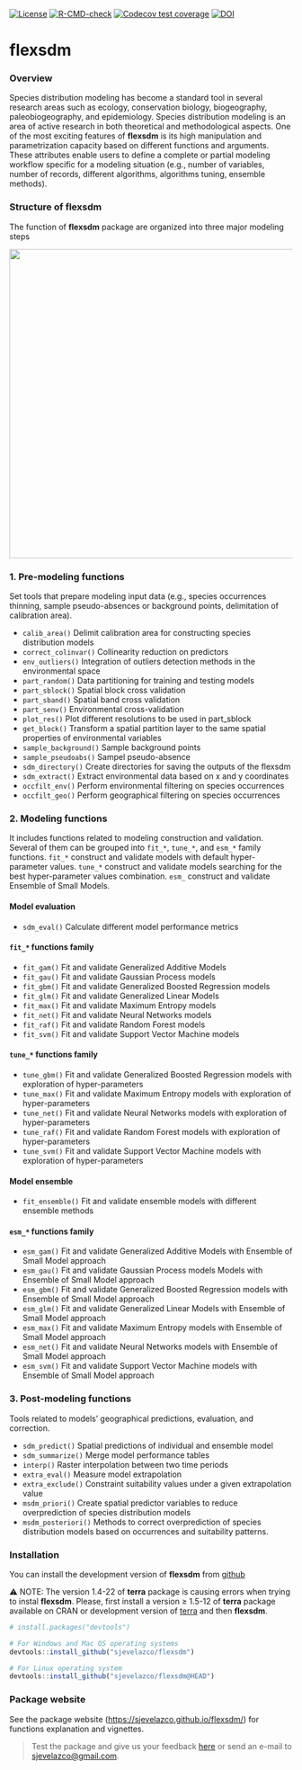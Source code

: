 [![License](https://img.shields.io/badge/license-GPL%20%28%3E=%203%29-lightgrey.svg?style=flat)](http://www.gnu.org/licenses/gpl-3.0.html)
[![R-CMD-check](https://github.com/sjevelazco/flexsdm/actions/workflows/R-CMD-check.yaml/badge.svg)](https://github.com/sjevelazco/flexsdm/actions/workflows/R-CMD-check.yaml)
[![Codecov test coverage](https://codecov.io/gh/sjevelazco/flexsdm/branch/main/graph/badge.svg?token=UT1UB0TWSV)](https://codecov.io/gh/sjevelazco/flexsdm)
[![DOI](https://zenodo.org/badge/354032642.svg)](https://zenodo.org/badge/latestdoi/354032642)


# flexsdm

### Overview 
Species distribution modeling has become a standard tool in several research areas such as ecology, conservation biology, biogeography, paleobiogeography, and epidemiology. Species distribution modeling is an area of active research in both theoretical and methodological aspects. One of the most exciting features of **flexsdm** is its high manipulation and parametrization capacity based on different functions and arguments. These attributes enable users to define a complete or partial modeling workflow specific for a modeling situation (e.g., number of variables, number of records, different algorithms, algorithms tuning, ensemble methods).


### Structure of flexsdm
The function of **flexsdm** package are organized into three major modeling steps



<a href='https://sjevelazco.github.io/flexsdm'><img src="https://raw.githubusercontent.com/sjevelazco/flexsdm/main/man/figures/flexsdm_figure1.svg" align="centre" height="550"/></a>

### 1. Pre-modeling functions 
Set tools that prepare modeling input data (e.g., species occurrences thinning, sample pseudo-absences or background points, delimitation of calibration area). 

* `calib_area()` Delimit calibration area for constructing species distribution models
* `correct_colinvar()` Collinearity reduction on predictors
* `env_outliers()` Integration of outliers detection methods in the environmental space
* `part_random()` Data partitioning for training and testing models
* `part_sblock()` Spatial block cross validation
* `part_sband()` Spatial band cross validation
* `part_senv()` Environmental cross-validation
* `plot_res()` Plot different resolutions to be used in part_sblock
* `get_block()` Transform a spatial partition layer to the same spatial properties of environmental variables
* `sample_background()` Sample background points
* `sample_pseudoabs()` Sampel pseudo-absence 
* `sdm_directory()` Create directories for saving the outputs of the flexsdm
* `sdm_extract()` Extract environmental data based on x and y coordinates
* `occfilt_env()` Perform environmental filtering on species occurrences
* `occfilt_geo()` Perform geographical filtering on species occurrences


### 2. Modeling functions 
It includes functions related to modeling construction and validation. Several of them can be grouped into `fit_*`, `tune_*`, and `esm_*` family functions. `fit_*` construct and validate models with default hyper-parameter values. `tune_*` construct and validate models searching for the best hyper-parameter values combination. `esm_` construct and validate Ensemble of Small Models.

#### Model evaluation
* `sdm_eval()` Calculate different model performance metrics

#### `fit_*` functions family
* `fit_gam()` Fit and validate Generalized Additive Models
* `fit_gau()` Fit and validate Gaussian Process models
* `fit_gbm()` Fit and validate Generalized Boosted Regression models
* `fit_glm()` Fit and validate Generalized Linear Models
* `fit_max()` Fit and validate Maximum Entropy models
* `fit_net()` Fit and validate Neural Networks models
* `fit_raf()` Fit and validate Random Forest models
* `fit_svm()` Fit and validate Support Vector Machine models

#### `tune_*` functions family
* `tune_gbm()` Fit and validate Generalized Boosted Regression models with exploration of 
hyper-parameters
* `tune_max()` Fit and validate Maximum Entropy models with exploration of hyper-parameters
* `tune_net()` Fit and validate Neural Networks models with exploration of hyper-parameters
* `tune_raf()` Fit and validate Random Forest models with exploration of hyper-parameters
* `tune_svm()` Fit and validate Support Vector Machine models with exploration of hyper-parameters

#### Model ensemble
* `fit_ensemble()` Fit and validate ensemble models with different ensemble methods

#### `esm_*` functions family
* `esm_gam()` Fit and validate Generalized Additive Models with Ensemble of Small Model approach
* `esm_gau()` Fit and validate Gaussian Process models Models with Ensemble of Small Model approach
* `esm_gbm()` Fit and validate Generalized Boosted Regression models with Ensemble of Small 
Model approach
* `esm_glm()` Fit and validate Generalized Linear Models with Ensemble of Small Model approach
* `esm_max()` Fit and validate Maximum Entropy models with Ensemble of Small Model approach
* `esm_net()` Fit and validate Neural Networks models with Ensemble of Small Model approach
* `esm_svm()` Fit and validate Support Vector Machine models with Ensemble of Small Model 
approach

### 3. Post-modeling functions
Tools related to models’ geographical predictions, evaluation, and correction. 

* `sdm_predict()` Spatial predictions of individual and ensemble model
* `sdm_summarize()` Merge model performance tables
* `interp()` Raster interpolation between two time periods
* `extra_eval()` Measure model extrapolation
* `extra_exclude()` Constraint suitability values under a given extrapolation value
* `msdm_priori()` Create spatial predictor variables to reduce overprediction of species distribution models
* `msdm_posteriori()` Methods to correct overprediction of species distribution models based on occurrences and suitability patterns.


### Installation
You can install the development version of **flexsdm** from
[github](https://github.com/sjevelazco/flexsdm)

:warning: 
NOTE: The version 1.4-22 of **terra** package is causing errors when trying to instal **flexsdm**. 
Please, first install a version ≥ 1.5-12 of **terra** package available on CRAN or development version of [terra](https://github.com/rspatial/terra) and then **flexsdm**.

``` r
# install.packages("devtools")

# For Windows and Mac OS operating systems
devtools::install_github("sjevelazco/flexsdm")

# For Linux operating system
devtools::install_github("sjevelazco/flexsdm@HEAD")
```


### Package website

See the package website (<https://sjevelazco.github.io/flexsdm/>) for functions explanation and vignettes.


> Test the package and give us your feedback [here](https://github.com/sjevelazco/flexsdm/issues) or send an e-mail to sjevelazco@gmail.com.

